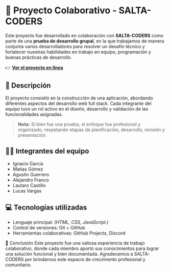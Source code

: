 # 🤝 Proyecto Colaborativo - SALTA-CODERS

Este proyecto fue desarrollado en colaboración con **SALTA-CODERS** como parte de una **prueba de desarrollo grupal**, en la que trabajamos de manera conjunta varios desarrolladores para resolver un desafío técnico y fortalecer nuestras habilidades en trabajo en equipo, programación y buenas prácticas de desarrollo.

👉 **[Ver el proyecto en línea](https://ritmo-979.pages.dev/)**

## 🧩 Descripción

El proyecto consistió en la construcción de una aplicación, abordando diferentes aspectos del desarrollo web full stack. Cada integrante del equipo tuvo un rol activo en el diseño, desarrollo y validación de las funcionalidades asignadas.

> **Nota:** Si bien fue una prueba, el enfoque fue profesional y organizado, respetando etapas de planificación, desarrollo, revisión y presentación.

## 👨‍💻 Integrantes del equipo

- Ignacio García  
- Matías Gómez  
- Agustín Guerrero  
- Alejandro Franco  
- Lautaro Castillo  
- Lucas Vargas  


## 💻 Tecnologías utilizadas

- Lenguaje principal: *(HTML, CSS, JavaScript.)*
- Control de versiones: Git + GitHub
- Herramientas colaborativas: GitHub Projects, Discord



📌 Conclusión
Este proyecto fue una valiosa experiencia de trabajo colaborativo, donde cada miembro aportó sus conocimientos para lograr una solución funcional y bien documentada.
Agradecemos a SALTA-CODERS por brindarnos este espacio de crecimiento profesional y comunitario.
